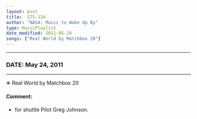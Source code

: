 ```yaml
---
layout: post
title:  STS-134
author: "NASA: Music to Wake Up By"
type: MusicPlaylist
date_modified: 2011-05-24
songs: ["Real World by Matchbox 20"]
---
```


----
### DATE: May 24, 2011
----
✵ Real World by Matchbox 20

#### Comment:
* for shuttle Pilot Greg Johnson.



<br/>
<center>
	<a target="_blank"
	   href="https://twitter.com/intent/tweet?hashtags=Space,NASA,Playlist,NASAWakeupCalls,SpaceProgram&text={{ page.author}}, '{{ page.songs.first }}' {{ page.title }}, {{ page.date | date: '%B %d, %Y' }}. {{ site.url }}{{ page.url }}&via=nasawakeupcalls"><i class="fab fa-twitter" alt="Tweet this page" style="font-size: 1.3em;"></i></a>
	&nbsp; 	<i class="fas fa-user-astronaut" style="font-size: 1.5em;"></i> &nbsp;
    <a type="amzn" search="'Real World by Matchbox 20'" category="popular music">
    <i class="fab fa-amazon" style="font-size: 1.3em;"></i></a>
</center>
